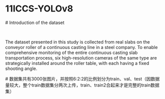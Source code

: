 # 11ICCS-YOLOv8



\# Introduction of the dataset

&nbsp;

The dataset presented in this study is collected from real slabs on the conveyor roller of a continuous casting line in a steel company. To enable comprehensive monitoring of the entire continuous casting slab transportation process, six high-resolution cameras of the same type are strategically installed around the roller table, with each having a fixed shooting angle.



\# 数据集共有3000张图片，并按照6:2:2的比例划分为train、val、test（因数据量较大，整个train数据集分两次上传，train、train2合起来才是完整的train数据集）


